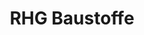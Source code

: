 ---
title: "RHG Baustoffe"
url: /delitzsch/rhg-baustoffe-richard-wagner-strasse/
shop: Baustoffe
---